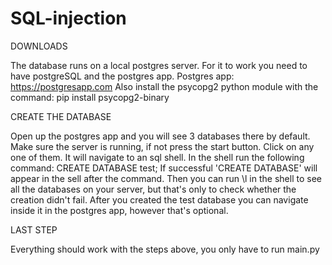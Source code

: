 # SQL-injection

DOWNLOADS

The database runs on a local postgres server.
For it to work you need to have postgreSQL and the postgres app. 
Postgres app: https://postgresapp.com
Also install the psycopg2 python module with the command: pip install psycopg2-binary

CREATE THE DATABASE

Open up the postgres app and you will see 3 databases there by default.
Make sure the server is running, if not press the start button.
Click on any one of them.
It will navigate to an sql shell.
In the shell run the following command: CREATE DATABASE test;
If successful 'CREATE DATABASE' will appear in the sell after the command.
Then you can run \l in the shell to see all the databases on your server, but that's only to check whether the creation didn't fail.
After you created the test database you can navigate inside it in the postgres app, however that's optional.


LAST STEP

Everything should work with the steps above, you only have to run main.py